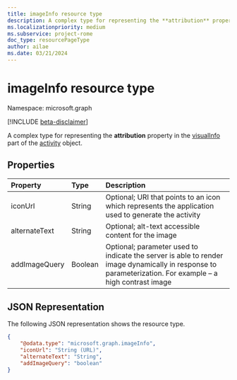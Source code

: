 ```yaml
---
title: imageInfo resource type
description: A complex type for representing the **attribution** property in the visualInfo part of the activity object.
ms.localizationpriority: medium
ms.subservice: project-rome
doc_type: resourcePageType
author: ailae
ms.date: 03/21/2024
---
```


# imageInfo resource type

Namespace: microsoft.graph

[!INCLUDE [beta-disclaimer](../../includes/beta-disclaimer.md)]

A complex type for representing the **attribution** property in the [visualInfo](../resources/projectrome-visualinfo.md) part of the [activity](../resources/projectrome-activity.md) object.

## Properties

| Property      | Type    | Description                                                                                                                                              |
| :------------ | :------ | :------------------------------------------------------------------------------------------------------------------------------------------------------- |
| iconUrl       | String  | Optional; URI that points to an icon which represents the application used to generate the activity                                                      |
| alternateText | String  | Optional; alt-text accessible content for the image                                                                                                      |
| addImageQuery | Boolean | Optional; parameter used to indicate the server is able to render image dynamically in response to parameterization. For example – a high contrast image |

## JSON Representation

The following JSON representation shows the resource type.

<!-- {
  "blockType": "resource",
  "optionalProperties": [
    "iconUrl",
    "alternateText",
    "addImageQuery"
  ],
  "@odata.type": "microsoft.graph.imageInfo"
}-->

```json
{
    "@odata.type": "microsoft.graph.imageInfo",
    "iconUrl": "String (URL)",
    "alternateText": "String",
    "addImageQuery": "boolean"
}
```

<!-- uuid: 8fcb5dbc-d5aa-4681-8e31-b001d5168d79
2017-06-07 14:57:30 UTC -->

<!--
{
  "type": "#page.annotation",
  "description": "imageinfo resource",
  "keywords": "",
  "section": "documentation",
  "tocPath": "",
  "suppressions": []
}
-->
